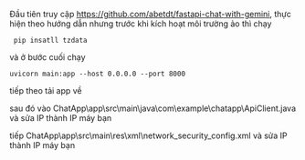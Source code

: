 Đầu tiên truy cập https://github.com/abetdt/fastapi-chat-with-gemini, thực hiện theo hướng dẫn nhưng trước khi kích hoạt môi trường ảo thì chạy 

     pip insatll tzdata 
     
và ở bước cuối chạy

    uvicorn main:app --host 0.0.0.0 --port 8000


    
    
tiếp theo tải app về

sau đó vào ChatApp\app\src\main\java\com\example\chatapp\ApiClient.java và sửa IP thành IP máy bạn

tiếp ChatApp\app\src\main\res\xml\network_security_config.xml và sửa IP thành IP máy bạn

